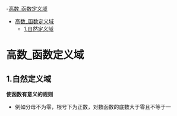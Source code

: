 -[高数_函数定义域](#高数_函数定义域)
- [高数\_函数定义域](#高数_函数定义域)
  - [1.自然定义域](#1自然定义域)


# 高数_函数定义域

## 1.自然定义域

**使函数有意义的规则**

* 例如分母不为零，根号下为正数，对数函数的底数大于零且不等于一